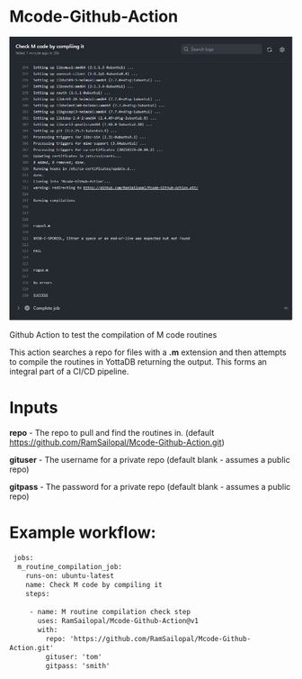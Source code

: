 # Mcode-Github-Action

![Alt text](Github-Action.JPG?raw=true "Github Action view")

Github Action to test the compilation of M code routines

This action searches a repo for files with a **.m** extension and then attempts to compile the routines in YottaDB returning the output. This forms an integral part of a CI/CD pipeline.

# Inputs

**repo** - The repo to pull and find the routines in. (default https://github.com/RamSailopal/Mcode-Github-Action.git)

**gituser** - The username for a private repo (default blank - assumes a public repo)

**gitpass** - The password for a private repo (default blank - assumes a public repo)


# Example workflow:

     jobs:
      m_routine_compilation_job:
        runs-on: ubuntu-latest
        name: Check M code by compiling it
        steps:

         - name: M routine compilation check step
           uses: RamSailopal/Mcode-Github-Action@v1
           with:
             repo: 'https://github.com/RamSailopal/Mcode-Github-Action.git'
             gituser: 'tom'
             gitpass: 'smith'
            

             

           

